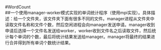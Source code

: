 #WordCount  
##一个使用manager-worker模式实现的单词统计程序（使用mpi实现）。具体描述：给一个文件夹，该文件夹下面有很多不同的文件。manager进程从文件夹中读取文件名称和文件个数，然后空闲进程会向manager发送申请。manager收到申请后选择一个文件名发送给worker，worker收到文件名之后读取文件，然后统计每个单词的个数，最后将统计结果发送给manager。manager将最终的结果进行合并得到所有单词个数统计结果。
